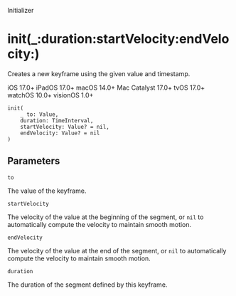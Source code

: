 Initializer

# init(_:duration:startVelocity:endVelocity:)

Creates a new keyframe using the given value and timestamp.

iOS 17.0+  iPadOS 17.0+  macOS 14.0+  Mac Catalyst 17.0+  tvOS 17.0+  watchOS
10.0+  visionOS 1.0+

    
    
    init(
        _ to: Value,
        duration: TimeInterval,
        startVelocity: Value? = nil,
        endVelocity: Value? = nil
    )

##  Parameters

`to`

    

The value of the keyframe.

`startVelocity`

    

The velocity of the value at the beginning of the segment, or `nil` to
automatically compute the velocity to maintain smooth motion.

`endVelocity`

    

The velocity of the value at the end of the segment, or `nil` to automatically
compute the velocity to maintain smooth motion.

`duration`

    

The duration of the segment defined by this keyframe.

